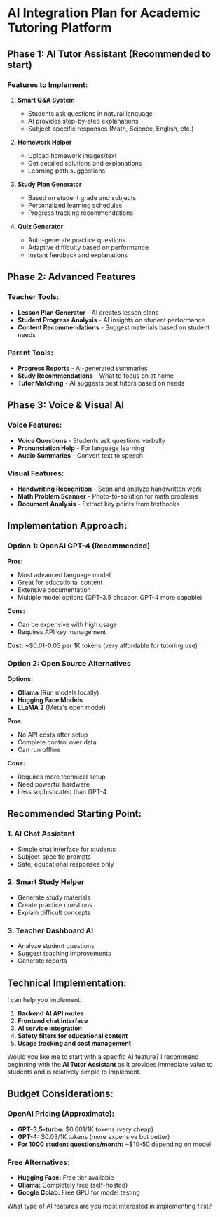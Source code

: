 # AI Integration Plan for Academic Tutoring Platform

## Phase 1: AI Tutor Assistant (Recommended to start)

### Features to Implement:
1. **Smart Q&A System**
   - Students ask questions in natural language
   - AI provides step-by-step explanations
   - Subject-specific responses (Math, Science, English, etc.)

2. **Homework Helper**
   - Upload homework images/text
   - Get detailed solutions and explanations
   - Learning path suggestions

3. **Study Plan Generator**
   - Based on student grade and subjects
   - Personalized learning schedules
   - Progress tracking recommendations

4. **Quiz Generator**
   - Auto-generate practice questions
   - Adaptive difficulty based on performance
   - Instant feedback and explanations

## Phase 2: Advanced Features

### Teacher Tools:
- **Lesson Plan Generator** - AI creates lesson plans
- **Student Progress Analysis** - AI insights on student performance
- **Content Recommendations** - Suggest materials based on student needs

### Parent Tools:
- **Progress Reports** - AI-generated summaries
- **Study Recommendations** - What to focus on at home
- **Tutor Matching** - AI suggests best tutors based on needs

## Phase 3: Voice & Visual AI

### Voice Features:
- **Voice Questions** - Students ask questions verbally
- **Pronunciation Help** - For language learning
- **Audio Summaries** - Convert text to speech

### Visual Features:
- **Handwriting Recognition** - Scan and analyze handwritten work
- **Math Problem Scanner** - Photo-to-solution for math problems
- **Document Analysis** - Extract key points from textbooks

## Implementation Approach:

### Option 1: OpenAI GPT-4 (Recommended)
**Pros:**
- Most advanced language model
- Great for educational content
- Extensive documentation
- Multiple model options (GPT-3.5 cheaper, GPT-4 more capable)

**Cons:**
- Can be expensive with high usage
- Requires API key management

**Cost:** ~$0.01-0.03 per 1K tokens (very affordable for tutoring use)

### Option 2: Open Source Alternatives
**Options:**
- **Ollama** (Run models locally)
- **Hugging Face Models**
- **LLaMA 2** (Meta's open model)

**Pros:**
- No API costs after setup
- Complete control over data
- Can run offline

**Cons:**
- Requires more technical setup
- Need powerful hardware
- Less sophisticated than GPT-4

## Recommended Starting Point:

### 1. AI Chat Assistant
- Simple chat interface for students
- Subject-specific prompts
- Safe, educational responses only

### 2. Smart Study Helper
- Generate study materials
- Create practice questions
- Explain difficult concepts

### 3. Teacher Dashboard AI
- Analyze student questions
- Suggest teaching improvements
- Generate reports

## Technical Implementation:

I can help you implement:
1. **Backend AI API routes**
2. **Frontend chat interface**
3. **AI service integration**
4. **Safety filters for educational content**
5. **Usage tracking and cost management**

Would you like me to start with a specific AI feature? I recommend beginning with the **AI Tutor Assistant** as it provides immediate value to students and is relatively simple to implement.

## Budget Considerations:

### OpenAI Pricing (Approximate):
- **GPT-3.5-turbo:** $0.001/1K tokens (very cheap)
- **GPT-4:** $0.03/1K tokens (more expensive but better)
- **For 1000 student questions/month:** ~$10-50 depending on model

### Free Alternatives:
- **Hugging Face:** Free tier available
- **Ollama:** Completely free (self-hosted)
- **Google Colab:** Free GPU for model testing

What type of AI features are you most interested in implementing first?